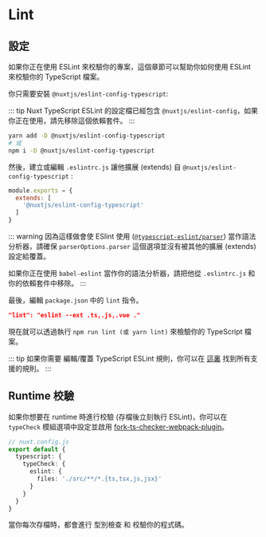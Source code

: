 # Lint

## 設定

如果你正在使用 ESLint 來校驗你的專案，這個章節可以幫助你如何使用 ESLint 來校驗你的 TypeScript 檔案。

你只需要安裝 `@nuxtjs/eslint-config-typescript`:

::: tip
Nuxt TypeScript ESLint 的設定檔已經包含 `@nuxtjs/eslint-config`，如果你正在使用，請先移除這個依賴套件。
:::

```sh
yarn add -D @nuxtjs/eslint-config-typescript
# 或
npm i -D @nuxtjs/eslint-config-typescript
```

然後，建立或編輯 `.eslintrc.js` 讓他擴展 (extends) 自 `@nuxtjs/eslint-config-typescript` :
```js
module.exports = {
  extends: [
    '@nuxtjs/eslint-config-typescript'
  ]
}
```
::: warning 
因為這樣做會使 ESlint 使用 ([`@typescript-eslint/parser`](https://github.com/typescript-eslint/typescript-eslint/tree/master/packages/parser)) 當作語法分析器，請確保 `parserOptions.parser` 這個選項並沒有被其他的擴展 (extends) 設定給覆蓋。

如果你正在使用 `babel-eslint` 當作你的語法分析器，請把他從 `.eslintrc.js` 和你的依賴套件中移除。
:::

最後，編輯 `package.json` 中的 `lint` 指令。

```json
"lint": "eslint --ext .ts,.js,.vue ."
```

</div>

現在就可以透過執行 `npm run lint (或 yarn lint)` 來檢驗你的 TypeScript 檔案。

::: tip
如果你需要 編輯/覆蓋 TypeScript ESLint 規則，你可以在 [這裏](https://github.com/typescript-eslint/typescript-eslint/tree/master/packages/eslint-plugin#supported-rules) 找到所有支援的規則。
:::

## Runtime 校驗

如果你想要在 runtime 時進行校驗 (存檔後立刻執行 ESLint)，你可以在 `typeCheck` 模組選項中設定並啟用 [fork-ts-checker-webpack-plugin](https://github.com/TypeStrong/fork-ts-checker-webpack-plugin)。

```ts
// nuxt.config.js
export default {
  typescript: {
    typeCheck: {
      eslint: {
        files: './src/**/*.{ts,tsx,js,jsx}'
      }
    }
  }
}
```

當你每次存檔時，都會進行 型別檢查 和 校驗你的程式碼。
